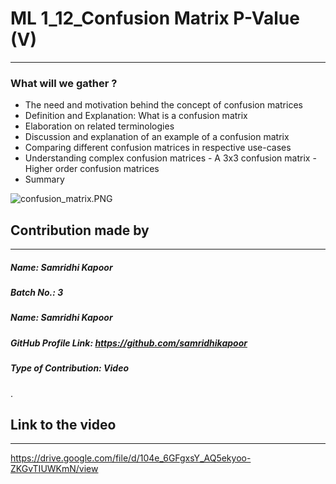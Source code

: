 # ML 1_12_Confusion Matrix P-Value (V)
--------------------------------------
### What will we gather ?
- The need and motivation behind the concept of confusion matrices
- Definition and Explanation: What is a confusion matrix
- Elaboration on related terminologies
- Discussion and explanation of an example of a confusion matrix
- Comparing different confusion matrices in respective use-cases
- Understanding complex confusion matrices
        - A 3x3 confusion matrix
        - Higher order confusion matrices
- Summary

![confusion_matrix.PNG](https://www.dropbox.com/s/tozhwem9xtjnrto/confusion_matrix.PNG?dl=0&raw=1)

## Contribution made by
------------------------
##### Name: Samridhi Kapoor
##### Batch No.: 3
##### Name: Samridhi Kapoor
##### GitHub Profile Link: https://github.com/samridhikapoor
##### Type of Contribution: Video
  .


## Link to the video
----------------------
https://drive.google.com/file/d/104e_6GFgxsY_AQ5ekyoo-ZKGvTIUWKmN/view


